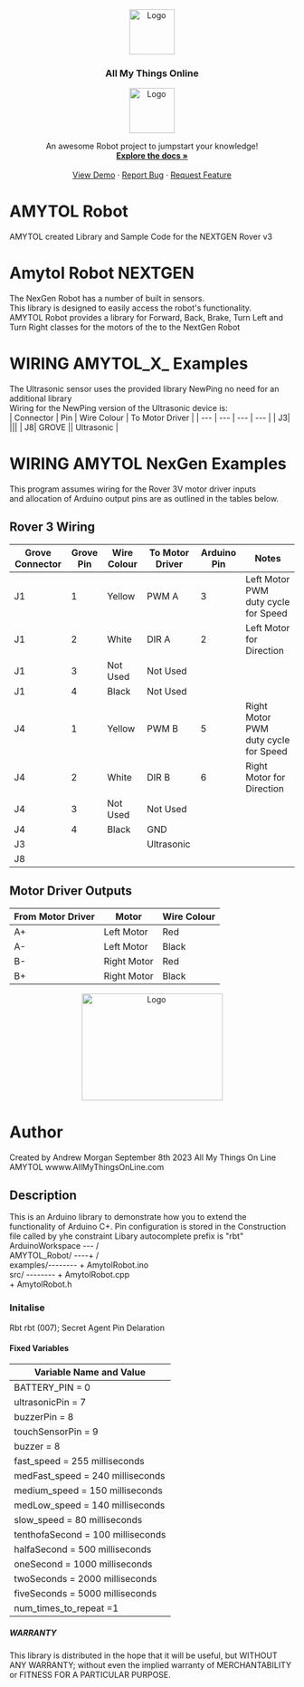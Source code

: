 <div align="center">
  <a href="https://github.com/and900/Reference/blob/main/images/">
    <img src="https://github.com/and900/Reference/blob/main/images/logo.jpg" alt="Logo" width="80" height="80">
  </a>

  <h3 align="center">All My Things Online</h3>
<img src="https://github.com/and900/Reference/blob/main/images/I_Amytol_L_0.png" alt="Logo" width="80" height="80">
  <p align="center">
    An awesome Robot project to jumpstart your knowledge!
    <br />
    <a href="https://github.com/and900/AMYTOL_Robot/blob/main/AMYTOL_Robot"><strong>Explore the docs »</strong></a>
    <br />
    <br />
    <a href="https://www.youtube.com/watch?v=L_zvMeMQ19U">View Demo</a>
    ·
    <a href="https://github.com/and900/AMYTOL_Robot/blob/main/AMYTOL_Robot/issues">Report Bug</a>
    ·
    <a href="https://github.com/and900/AMYTOL_Robot/blob/main/AMYTOL_Robot/issues">Request Feature</a>
  </p>
</div>

  <h3 align="left"></h3>

# AMYTOL Robot
AMYTOL created Library and Sample Code for the NEXTGEN Rover v3
# Amytol Robot NEXTGEN
The NexGen Robot has a number of built in sensors. 
    <br />
This library is designed to easily access the robot's functionality.
    <br />
AMYTOL Robot provides a library for Forward, Back, Brake, Turn Left and Turn Right classes for the motors of the to the NextGen Robot
# WIRING AMYTOL_X_ Examples
The Ultrasonic sensor uses the provided library NewPing no need for an additional library 
  <br />
Wiring for the NewPing version of the Ultrasonic device is:
  <br />
| Connector | Pin | Wire Colour | To Motor Driver |
| --- | --- | --- | --- |
| J3| |||
| J8| GROVE || Ultrasonic |
# WIRING AMYTOL NexGen Examples
This program assumes wiring for the Rover 3V motor driver inputs 
  <br />
and allocation of Arduino output pins are as outlined in the tables below.
  <br />
## Rover 3 Wiring 
| Grove Connector | Grove Pin | Wire Colour | To Motor Driver | Arduino Pin | Notes |
| --- | --- | --- | --- | -- | -- |
| J1| 1| Yellow| PWM A | 3 | Left Motor PWM duty cycle for Speed |
| J1| 2| White| DIR A | 2 | Left Motor for Direction |
| J1| 3| Not Used| Not Used | |
| J1| 4| Black| Not Used | |
| J4| 1| Yellow| PWM B| 5 | Right Motor PWM duty cycle for Speed |
| J4| 2| White| DIR B | 6 | Right Motor for Direction |
| J4| 3| Not Used| Not Used | |
| J4| 4| Black| GND | |
| J3| || Ultrasonic| |
| J8| || | |
 
## Motor Driver Outputs

| From Motor Driver | Motor | Wire Colour | 
| --- | --- | --- |
| A+ | Left Motor | Red |
| A- | Left Motor | Black |
| B- | Right Motor | Red |   
| B+ | Right Motor | Black | 

<div align="center">
<a href="https://github.com/and900/Reference/blob/main/images/">
    <img src="https://github.com/and900/Reference/blob/main/images/NEXTGEN%20ROBOT.png" alt="Logo" width="249" height="189">
</a>
</div>


# Author
  Created by Andrew Morgan September 8th 2023
  All My Things On Line AMYTOL
  wwww.AllMyThingsOnLine.com

## Description
This is an Arduino library to demonstrate how you to extend the functionality of Arduino C+.
Pin configuration is stored in the Construction file called by yhe constraint
Libary autocomplete prefix is "rbt" 
<br />
   ArduinoWorkspace --- /
<br />
       AMYTOL_Robot/ ----+ /
<br />
           examples/--------   + AmytolRobot.ino
<br />
               src/ --------   + AmytolRobot.cpp
<br />
                               + AmytolRobot.h

### Initalise 
Rbt rbt (007);   Secret Agent Pin Delaration

#### Fixed Variables
| Variable Name and Value |
| --- | 
| BATTERY_PIN = 0 |
| ultrasonicPin = 7 |
| buzzerPin = 8 |
| touchSensorPin = 9 |
| buzzer = 8 |
| fast_speed = 255 milliseconds |
| medFast_speed = 240 milliseconds |
| medium_speed = 150 milliseconds |
| medLow_speed = 140 milliseconds |
| slow_speed = 80 milliseconds |
| tenthofaSecond = 100 milliseconds |
| halfaSecond = 500 milliseconds |
| oneSecond = 1000 milliseconds |
| twoSeconds = 2000 milliseconds |
| fiveSeconds = 5000 milliseconds |
| num_times_to_repeat =1 |

##### WARRANTY
This library is distributed in the hope that it will be useful,
but WITHOUT ANY WARRANTY; without even the implied warranty of
MERCHANTABILITY or FITNESS FOR A PARTICULAR PURPOSE.
